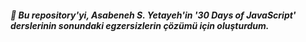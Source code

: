 ##### :dizzy: Bu repository'yi, Asabeneh S. Yetayeh'in '30 Days of JavaScript' derslerinin sonundaki egzersizlerin çözümü için oluşturdum.
 
 
